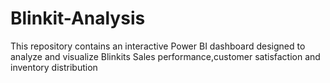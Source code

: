 # Blinkit-Analysis
This repository contains an interactive Power BI dashboard designed to analyze and visualize Blinkits Sales performance,customer satisfaction and inventory distribution 
